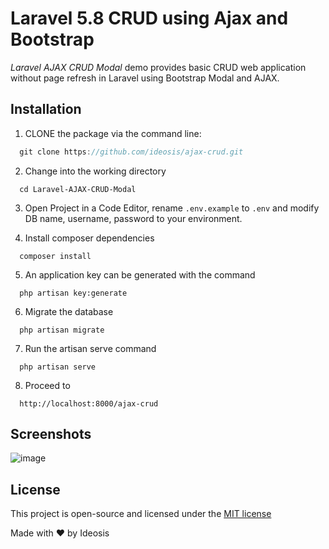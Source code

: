 Laravel 5.8 CRUD using Ajax and Bootstrap
======================

_Laravel AJAX CRUD Modal_ demo provides basic CRUD web application without page refresh in Laravel using Bootstrap Modal and AJAX.


## Installation
1. CLONE the package via the command line:
```js
  git clone https://github.com/ideosis/ajax-crud.git
```
2. Change into the working directory
```
  cd Laravel-AJAX-CRUD-Modal
```
3. Open Project in a Code Editor, rename `.env.example` to `.env` and modify DB name, username, password to your environment.

4. Install composer dependencies
```
  composer install
```
5. An application key can be generated with the command
```
  php artisan key:generate
```
6. Migrate the database
```
  php artisan migrate
```
7. Run the artisan serve command
```
  php artisan serve
```
8. Proceed to
```
  http://localhost:8000/ajax-crud
```

## Screenshots
![image](https://user-images.githubusercontent.com/images.png)

## License
This project is open-source and licensed under the [MIT license](http://opensource.org/licenses/MIT)

Made with &#10084; by Ideosis

